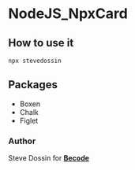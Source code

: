 # NodeJS_NpxCard

## How to use it

``npx stevedossin``


## Packages
* Boxen
* Chalk
* Figlet


### Author
Steve Dossin for **[Becode](https://www.becode.org/)**